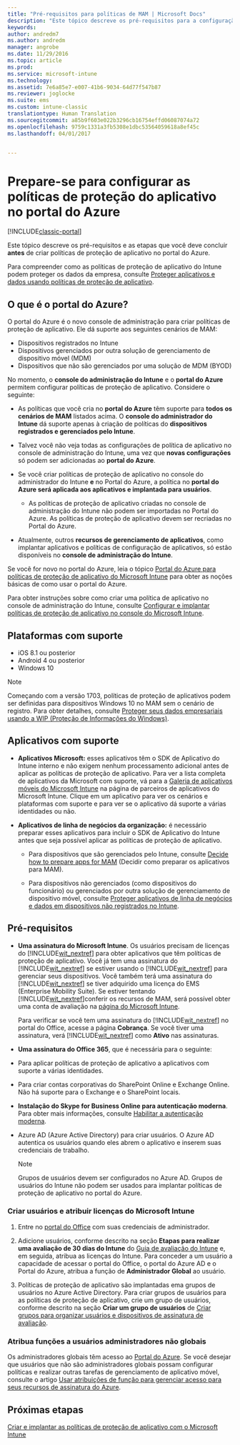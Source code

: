 ```yaml
---
title: "Pré-requisitos para políticas de MAM | Microsoft Docs"
description: "Este tópico descreve os pré-requisitos para a configuração de usuários antes de criar políticas de gerenciamento de aplicativo móvel."
keywords: 
author: andredm7
ms.author: andredm
manager: angrobe
ms.date: 11/29/2016
ms.topic: article
ms.prod: 
ms.service: microsoft-intune
ms.technology: 
ms.assetid: 7e6a85e7-e007-41b6-9034-64d77f547b87
ms.reviewer: joglocke
ms.suite: ems
ms.custom: intune-classic
translationtype: Human Translation
ms.sourcegitcommit: a85b9f603e022b3296cb16754effd06087074a72
ms.openlocfilehash: 9759c1331a3fb5308e1dbc53564059618a8ef45c
ms.lasthandoff: 04/01/2017


---
```


# <a name="get-ready-to-configure-app-protection-policies-in-the-azure-portal"></a>Prepare-se para configurar as políticas de proteção do aplicativo no portal do Azure

[!INCLUDE[classic-portal](../includes/classic-portal.md)]

Este tópico descreve os pré-requisitos e as etapas que você deve concluir **antes** de criar políticas de proteção de aplicativo no portal do Azure.

Para compreender como as políticas de proteção de aplicativo do Intune podem proteger os dados da empresa, consulte [Proteger aplicativos e dados usando políticas de proteção de aplicativo](protect-apps-and-data-with-microsoft-intune.md).

## <a name="what-is-the-azure-portal"></a>O que é o portal do Azure?

O portal do Azure é o novo console de administração para criar políticas de proteção de aplicativo. Ele dá suporte aos seguintes cenários de MAM:
- Dispositivos registrados no Intune
- Dispositivos gerenciados por outra solução de gerenciamento de dispositivo móvel (MDM)
- Dispositivos que não são gerenciados por uma solução de MDM (BYOD)

No momento, o **console do administração do Intune** e o **portal do Azure** permitem configurar políticas de proteção de aplicativo.  Considere o seguinte:

* As políticas que você cria no **portal do Azure** têm suporte para **todos os cenários de MAM** listados acima. O **console do administrador do Intune** dá suporte apenas à criação de políticas do **dispositivos registrados e gerenciados pelo Intune**.

* Talvez você não veja todas as configurações de política de aplicativo no console de administração do Intune, uma vez que **novas configurações** só podem ser adicionadas ao **portal do Azure**.

* Se você criar políticas de proteção de aplicativo no console do administrador do Intune **e** no Portal do Azure, a política no **portal do Azure será aplicada aos aplicativos e implantada para usuários**.
    * As políticas de proteção de aplicativo criadas no console de administração do Intune não podem ser importadas no Portal do Azure.  As políticas de proteção de aplicativo devem ser recriadas no Portal do Azure.


* Atualmente, outros **recursos de gerenciamento de aplicativos**, como implantar aplicativos e políticas de configuração de aplicativos, só estão disponíveis no **console de administração do Intune**.


Se você for novo no portal do Azure, leia o tópico [Portal do Azure para políticas de proteção de aplicativo do Microsoft Intune](azure-portal-for-microsoft-intune-mam-policies.md) para obter as noções básicas de como usar o portal do Azure.

Para obter instruções sobre como criar uma política de aplicativo no console de administração do Intune, consulte [Configurar e implantar políticas de proteção de aplicativo no console do Microsoft Intune](configure-and-deploy-mobile-application-management-policies-in-the-microsoft-intune-console.md).


##  <a name="supported-platforms"></a>Plataformas com suporte
- iOS 8.1 ou posterior
- Android 4 ou posterior
- Windows 10

>[!NOTE]
>Começando com a versão 1703, políticas de proteção de aplicativos podem ser definidas para dispositivos Windows 10 no MAM sem o cenário de registro. Para obter detalhes, consulte [Proteger seus dados empresariais usando a WIP (Proteção de Informações do Windows)](https://technet.microsoft.com/en-us/itpro/windows/keep-secure/protect-enterprise-data-using-wip).

##  <a name="supported-apps"></a>Aplicativos com suporte
* **Aplicativos Microsoft:** esses aplicativos têm o SDK de Aplicativo do Intune interno e não exigem nenhum processamento adicional antes de aplicar as políticas de proteção de aplicativo.
Para ver a lista completa de aplicativos da Microsoft com suporte, vá para a [Galeria de aplicativos móveis do Microsoft Intune](https://www.microsoft.com/en-us/cloud-platform/microsoft-intune-apps) na página de parceiros de aplicativos do Microsoft Intune. Clique em um aplicativo para ver os cenários e plataformas com suporte e para ver se o aplicativo dá suporte a várias identidades ou não.

* **Aplicativos de linha de negócios da organização:** é necessário preparar esses aplicativos para incluir o SDK de Aplicativo do Intune antes que seja possível aplicar as políticas de proteção de aplicativo.

  * Para dispositivos que são gerenciados pelo Intune, consulte [Decide how to prepare apps for MAM](decide-how-to-prepare-apps-for-mobile-application-management-with-microsoft-intune.md) (Decidir como preparar os aplicativos para MAM).

  * Para dispositivos não gerenciados (como dispositivos do funcionário) ou gerenciados por outra solução de gerenciamento de dispositivo móvel, consulte [Proteger aplicativos de linha de negócios e dados em dispositivos não registrados no Intune](protect-line-of-business-apps-and-data-on-devices-not-enrolled-in-microsoft-intune.md).

## <a name="prerequisites"></a>Pré-requisitos

-   **Uma assinatura do Microsoft Intune**. Os usuários precisam de licenças do [!INCLUDE[wit_nextref](../includes/wit_nextref_md.md)] para obter aplicativos que têm políticas de proteção de aplicativo.
Você já tem uma assinatura do [!INCLUDE[wit_nextref](../includes/wit_nextref_md.md)] se estiver usando o [!INCLUDE[wit_nextref](../includes/wit_nextref_md.md)] para gerenciar seus dispositivos. Você também terá uma assinatura do [!INCLUDE[wit_nextref](../includes/wit_nextref_md.md)] se tiver adquirido uma licença do EMS (Enterprise Mobility Suite). Se estiver tentando [!INCLUDE[wit_nextref](../includes/wit_nextref_md.md)]conferir os recursos de MAM, será possível obter uma conta de avaliação na [página do Microsoft Intune](http://www.microsoft.com/en-us/server-cloud/products/microsoft-intune/).

    Para verificar se você tem uma assinatura do [!INCLUDE[wit_nextref](../includes/wit_nextref_md.md)] no portal do Office, acesse a página **Cobrança**.  Se você tiver uma assinatura, verá [!INCLUDE[wit_nextref](../includes/wit_nextref_md.md)] como **Ativo** nas assinaturas.

-   **Uma assinatura do Office 365**, que é necessária para o seguinte:

  - Para aplicar políticas de proteção de aplicativo a aplicativos com suporte a várias identidades.

  - Para criar contas corporativas do SharePoint Online e Exchange Online. Não há suporte para o Exchange e o SharePoint locais.

-   **Instalação do Skype for Business Online para autenticação moderna**. Para obter mais informações, consulte [Habilitar a autenticação moderna](http://social.technet.microsoft.com/wiki/contents/articles/34339.skype-for-business-online-enable-your-tenant-for-modern-authentication.aspx).


- Azure AD (Azure Active Directory) para criar usuários. O Azure AD autentica os usuários quando eles abrem o aplicativo e inserem suas credenciais de trabalho.

    > [!NOTE]
    > Grupos de usuários devem ser configurados no Azure AD. Grupos de usuários do Intune não podem ser usados para implantar políticas de proteção de aplicativo no portal do Azure.

### <a name="create-users-and-assign-microsoft-intune-licenses"></a>Criar usuários e atribuir licenças do Microsoft Intune

1.  Entre no [portal do Office](http://portal.office.com) com suas credenciais de administrador.

2.  Adicione usuários, conforme descrito na seção **Etapas para realizar uma avaliação de 30 dias do Intune** do [Guia de avaliação do Intune](https://docs.microsoft.com/en-us/intune/understand-explore/get-started-with-a-30-day-trial-of-microsoft-intune) e, em seguida, atribua as licenças do Intune. Para conceder a um usuário a capacidade de acessar o portal do Office, o portal do Azure AD e o Portal do Azure, atribua a função de **Administrador Global** ao usuário.

5.  Políticas de proteção de aplicativo são implantadas ema grupos de usuários no Azure Active Directory. Para criar grupos de usuários para as políticas de proteção de aplicativo, crie um grupo de usuários, conforme descrito na seção **Criar um grupo de usuários** de [Criar grupos para organizar usuários e dispositivos de assinatura de avaliação](https://docs.microsoft.com/en-us/intune/understand-explore/get-started-with-a-30-day-trial-of-microsoft-intune-step-3).

### <a name="assign-roles-to-non-global-admin-users"></a>Atribua funções a usuários administradores não globais

Os administradores globais têm acesso ao [Portal do Azure](https://portal.azure.com).  Se você desejar que usuários que não são administradores globais possam configurar políticas e realizar outras tarefas de gerenciamento de aplicativo móvel, consulte o artigo [Usar atribuições de função para gerenciar acesso para seus recursos de assinatura do Azure](https://azure.microsoft.com/en-us/documentation/articles/role-based-access-control-configure/).

## <a name="next-steps"></a>Próximas etapas
[Criar e implantar as políticas de proteção de aplicativo com o Microsoft Intune](create-and-deploy-mobile-app-management-policies-with-microsoft-intune.md)

